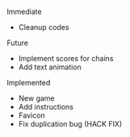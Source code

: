 Immediate

- Cleanup codes

Future

- Implement scores for chains
- Add text animation

Implemented

- New game
- Add instructions
- Favicon
- Fix duplication bug (HACK FIX)
